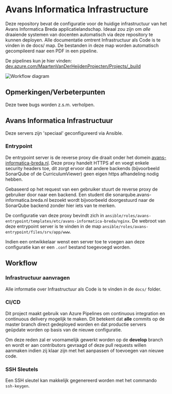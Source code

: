# Avans Informatica Infrastructure

Deze repository bevat de configuratie voor de huidige infrastructuur van het Avans Informatica Breda applicatielandschap.
Ideaal zou zijn om _alle_ draaiende systemen van docenten automatisch via deze repository te kunnen deployen. Alle documentatie omtrent Infrastructuur als Code is te vinden in de docs/ map. De bestanden in deze map worden automatisch gecompileerd naar een PDF in een pipeline.

De pipelines kun je hier vinden: [dev.azure.com/MaartenVanDerHeijdenProjecten/Projects/\_build](https://dev.azure.com/MaartenVanDerHeijdenProjecten/Projects/_build)

![Workflow diagram](docs/img/high-level.png)

## Opmerkingen/Verbeterpunten

Deze twee bugs worden z.s.m. verholpen.

## Avans Informatica Infrastructuur

Deze servers zijn 'speciaal' geconfigureerd via Ansible.

### Entrypoint

De entrypoint server is de reverse proxy die draait onder het domein [avans-informatica-breda.nl](https://avans-informatica-breda.nl).
Deze proxy handelt HTTPS af en voegt enkele security headers toe, dit zorgt ervoor
dat andere backends (bijvoorbeeld SonarQube of de CurriculumViewer) geen eigen https
afhandeling nodig hebben.

Gebaseerd op het request van een gebruiker stuurt de reverse proxy
de gebruiker door naar een backend. Een student die
sonarqube.avans-informatica.breda.nl bezoekt wordt bijvoorbeeld doorgestuurd naar de SonarQube backend
zonder hier iets van te merken.

De configuratie van deze proxy bevindt zich in `ansible/roles/avans-entrypoint/templates/etc/avans-informatica-breda/nginx`.
De webroot van deze entrypoint server is te vinden in de map `ansible/roles/avans-entrypoint/files/srv/app/www`.

Indien een ontwikkelaar wenst een server toe te voegen aan deze configuratie kan er een `.conf` bestand toegevoegd worden.

## Workflow

### Infrastructuur aanvragen

Alle informatie over Infrastructuur als Code is te vinden in de `docs/` folder.

### CI/CD

Dit project maakt gebruik van Azure Pipelines om continuous integration en continuous delivery
mogelijk te maken. Dit betekent dat **alle** commits op de master branch direct
gedeployed worden en dat productie servers geüpdate worden op basis van de
nieuwe configuratie.

Om deze reden zal er voornamelijk gewerkt worden op de **develop** branch en wordt er aan
contributors gevraagd of deze pull requests willen aanmaken indien zij klaar zijn
met het aanpassen of toevoegen van nieuwe code.

### SSH Sleutels

Een SSH sleutel kan makkelijk gegenereerd worden met het commando `ssh-keygen`.
